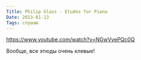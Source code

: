 ```yaml
---
Title: Philip Glass - Etudes for Piano
Date: 2013-01-13
Tags: слушаю
---
```


https://www.youtube.com/watch?v=NGwVvePQc0Q

Вообще, все этюды очень клевые!